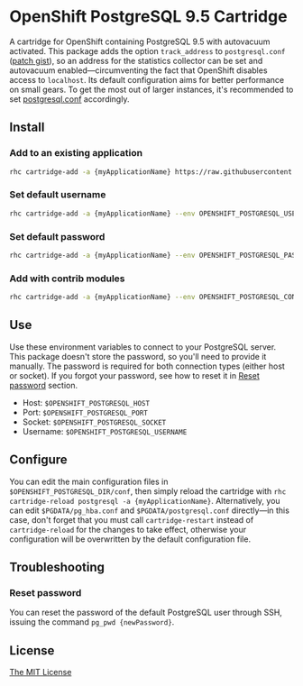 # OpenShift PostgreSQL 9.5 Cartridge

A cartridge for OpenShift containing PostgreSQL 9.5 with autovacuum activated. This package adds the option `track_address` to `postgresql.conf` ([patch gist](https://gist.github.com/stldo/294c6f0c4fea31c153cd1d4413656554)), so an address for the statistics collector can be set and autovacuum enabled—circumventing the fact that OpenShift disables access to `localhost`. Its default configuration aims for better performance on small gears. To get the most out of larger instances, it's recommended to set [postgresql.conf](#configure) accordingly.

## Install

### Add to an existing application

```bash
rhc cartridge-add -a {myApplicationName} https://raw.githubusercontent.com/stldo/openshift-cartridge-postgresql-9.5/master/metadata/manifest.yml
```

### Set default username

```bash
rhc cartridge-add -a {myApplicationName} --env OPENSHIFT_POSTGRESQL_USERNAME='{myUserName}' https://raw.githubusercontent.com/stldo/openshift-cartridge-postgresql-9.5/master/metadata/manifest.yml
```

### Set default password

```bash
rhc cartridge-add -a {myApplicationName} --env OPENSHIFT_POSTGRESQL_PASSWORD='{myPassword}' https://raw.githubusercontent.com/stldo/openshift-cartridge-postgresql-9.5/master/metadata/manifest.yml
```

### Add with contrib modules

```bash
rhc cartridge-add -a {myApplicationName} --env OPENSHIFT_POSTGRESQL_CONTRIB=true https://raw.githubusercontent.com/stldo/openshift-cartridge-postgresql-9.5/master/metadata/manifest.yml
```

## Use

Use these environment variables to connect to your PostgreSQL server. This package doesn't store the password, so you'll need to provide it manually. The password is required for both connection types (either host or socket). If you forgot your password, see how to reset it in [Reset password](#reset-password) section.

- Host: `$OPENSHIFT_POSTGRESQL_HOST`
- Port: `$OPENSHIFT_POSTGRESQL_PORT`
- Socket: `$OPENSHIFT_POSTGRESQL_SOCKET`
- Username: `$OPENSHIFT_POSTGRESQL_USERNAME`

## Configure

You can edit the main configuration files in `$OPENSHIFT_POSTGRESQL_DIR/conf`, then simply reload the cartridge with `rhc cartridge-reload postgresql -a {myApplicationName}`. Alternatively, you can edit `$PGDATA/pg_hba.conf` and `$PGDATA/postgresql.conf` directly—in this case, don't forget that you must call `cartridge-restart` instead of `cartridge-reload` for the changes to take effect, otherwise your configuration will be overwritten by the default configuration file.

## Troubleshooting

### Reset password

You can reset the password of the default PostgreSQL user through SSH, issuing the command `pg_pwd {newPassword}`.

## License

[The MIT License](./LICENSE)
